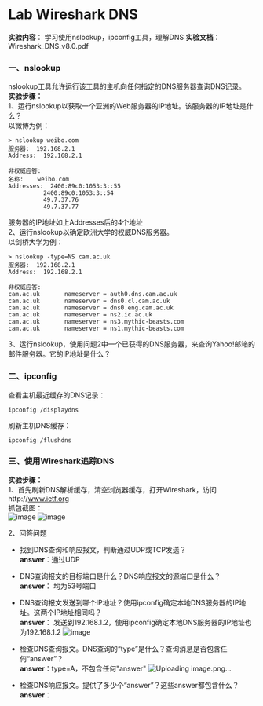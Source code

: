 # Lab Wireshark DNS
**实验内容**： 学习使用nslookup，ipconfig工具，理解DNS
**实验文档**： Wireshark_DNS_v8.0.pdf  

### 一、nslookup  
nslookup工具允许运行该工具的主机向任何指定的DNS服务器查询DNS记录。  
**实验步骤：**  
1、运行nslookup以获取一个亚洲的Web服务器的IP地址。该服务器的IP地址是什么？  
以微博为例：  
```
> nslookup weibo.com
服务器:  192.168.2.1
Address:  192.168.2.1

非权威应答:
名称:    weibo.com
Addresses:  2400:89c0:1053:3::55
          2400:89c0:1053:3::54
          49.7.37.76
          49.7.37.77
```
服务器的IP地址如上Addresses后的4个地址  
2、运行nslookup以确定欧洲大学的权威DNS服务器。  
以剑桥大学为例：  
```
> nslookup -type=NS cam.ac.uk
服务器:  192.168.2.1
Address:  192.168.2.1

非权威应答:
cam.ac.uk       nameserver = auth0.dns.cam.ac.uk
cam.ac.uk       nameserver = dns0.cl.cam.ac.uk
cam.ac.uk       nameserver = dns0.eng.cam.ac.uk
cam.ac.uk       nameserver = ns2.ic.ac.uk
cam.ac.uk       nameserver = ns3.mythic-beasts.com
cam.ac.uk       nameserver = ns1.mythic-beasts.com
```
3、运行nslookup，使用问题2中一个已获得的DNS服务器，来查询Yahoo!邮箱的邮件服务器。它的IP地址是什么？  

### 二、ipconfig  
查看主机最近缓存的DNS记录：  
```
ipconfig /displaydns
```
刷新主机DNS缓存：
```
ipconfig /flushdns
```

### 三、使用Wireshark追踪DNS
**实验步骤：**  
1、首先刷新DNS解析缓存，清空浏览器缓存，打开Wireshark，访问http://www.ietf.org   
抓包截图：  
![image](https://user-images.githubusercontent.com/58134113/208651440-8cda6a91-42a8-4492-a052-2b0a956525b9.png)
![image](https://user-images.githubusercontent.com/58134113/208652060-04130bf3-0e50-410d-8bd6-b005ad9ac2c0.png)

2、回答问题  
- 找到DNS查询和响应报文，判断通过UDP或TCP发送？   
  **answer**：通过UDP  
- DNS查询报文的目标端口是什么？DNS响应报文的源端口是什么？   
  **answer**： 均为53号端口
- DNS查询报文发送到哪个IP地址？使用ipconfig确定本地DNS服务器的IP地址。这两个IP地址相同吗？   
  **answer**： 发送到192.168.1.2，使用ipconfig确定本地DNS服务器的IP地址也为192.168.1.2
![image](https://user-images.githubusercontent.com/58134113/208653755-4838db26-34a4-4fe1-8c23-50558cf3d85a.png)

- 检查DNS查询报文。DNS查询的“type”是什么？查询消息是否包含任何“answer”？   
  **answer**：type=A，不包含任何"answer"
![Uploading image.png…]()

- 检查DNS响应报文。提供了多少个“answer”？这些answer都包含什么？   
  **answer**：







